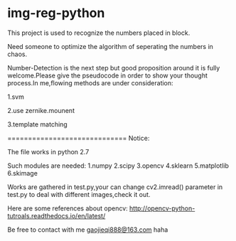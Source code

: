 # img-reg-python

This project is used to recognize the numbers placed in block.

Need someone to optimize the algorithm of seperating the numbers in chaos.

Number-Detection is the next step but good proposition around it is fully welcome.Please give the pseudocode in 
order to show your thought process.In me,flowing methods are under consideration:

1.svm

2.use zernike.mounent

3.template matching



=============================
Notice:

The file works in python 2.7

Such modules are needed:
1.numpy
2.scipy
3.opencv
4.sklearn
5.matplotlib
6.skimage

Works are gathered in test.py,your can change cv2.imread() parameter in test.py to deal with different images,check it out.

Here are some references about opencv:
http://opencv-python-tutroals.readthedocs.io/en/latest/


Be free to contact with me gaojieqi888@163.com haha



